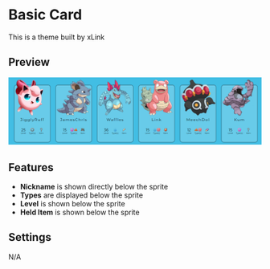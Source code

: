 # Basic Card
This is a theme built by xLink

## Preview
![Preview of the Basic Card theme](assets/preview.png)

## Features
 - **Nickname** is shown directly below the sprite
 - **Types** are displayed below the sprite
 - **Level** is shown below the sprite
 - **Held Item** is shown below the sprite

## Settings
N/A